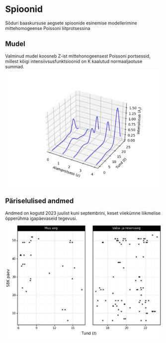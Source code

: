 # Spioonid
Sõduri baaskursuse aegsete spioonide esinemise modellerimine mittehomogeense Poissoni liitprotsessina

## Mudel
Valminud mudel koosneb Z-ist mittehonogeensest Poissoni portsessid, millest kõigi intensiivsusfunktsioonid on K kaalutud normaaljaotuse summad.
![mudel z5 k20](joonised/mudel_z5_k20.png)

## Päriselulised andmed
Andmed on kogutd 2023 juulist kuni septembrini, keset viiekümne liikmelise õpperühma igapäevaseid tegevusi.
![päevakaupa punktiprotessid](joonised/punktiprotsessid.png)
